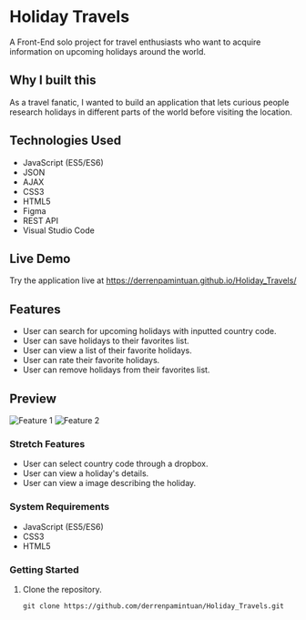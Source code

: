 # Holiday Travels

A Front-End solo project for travel enthusiasts who want to acquire information on upcoming holidays around the world.

## Why I built this

As a travel fanatic, I wanted to build an application that lets curious people research holidays in different parts of the world before visiting the location.

## Technologies Used

- JavaScript (ES5/ES6)
- JSON
- AJAX
- CSS3
- HTML5
- Figma
- REST API
- Visual Studio Code

## Live Demo

Try the application live at https://derrenpamintuan.github.io/Holiday_Travels/

## Features

- User can search for upcoming holidays with inputted country code.
- User can save holidays to their favorites list.
- User can view a list of their favorite holidays.
- User can rate their favorite holidays.
- User can remove holidays from their favorites list.

## Preview

![Feature 1](images/feature1.gif)
![Feature 2](images/feature2.gif)

### Stretch Features

- User can select country code through a dropbox.
- User can view a holiday's details.
- User can view a image describing the holiday.

### System Requirements

- JavaScript (ES5/ES6)
- CSS3
- HTML5

### Getting Started

1. Clone the repository.

   ```shell
   git clone https://github.com/derrenpamintuan/Holiday_Travels.git
   ```
